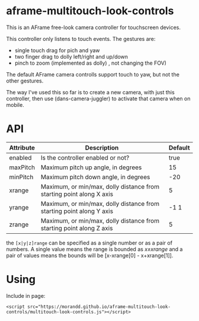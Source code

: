 # aframe-multitouch-look-controls

This is an AFrame free-look camera controller for touchscreen devices.

This controller only listens to touch events. The gestures are:
* single touch drag for pich and yaw
* two finger drag to dolly left/right and up/down
* pinch to zoom (implemented as dolly)
, not changing the FOV)

The default AFrame camera controlls support touch to yaw, but not the other gestures.

The way I've used this so far is to create a new camera, with just this controller, then use (dans-camera-juggler) to activate that camera when on mobile.


# API #

Attribute | Description | Default
--- | --- | ---
enabled | Is the controller enabled or not? | true
maxPitch | Maximum pitch up angle, in degrees | 15
minPitch | Maximum pitch down angle, in degrees | -20
xrange | Maximum, or min/max, dolly distance from starting point along X axis | 5
yrange | Maximum, or min/max, dolly distance from starting point along Y axis | -1 1
zrange | Maximum, or min/max, dolly distance from starting point along Z axis | 5

the `[x|y|z]range` can be specified as a single number or as a pair of numbers. A single value means the range is
bounded as _x&plusmn;xrange_ and a pair of values means the bounds will be [x-xrange[0] - x+xrange[1]]. 

# Using #

Include in page:
```
<script src="https://morandd.github.io/aframe-multitouch-look-controls/multitouch-look-controls.js"></script>
```

